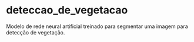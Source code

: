 # deteccao_de_vegetacao
Modelo de rede neural artificial treinado para segmentar uma imagem para detecção de vegetação.
